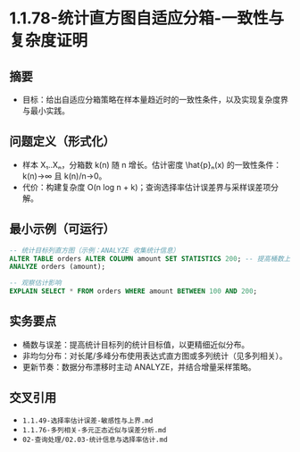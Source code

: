 ﻿# 1.1.78-统计直方图自适应分箱-一致性与复杂度证明

## 摘要

- 目标：给出自适应分箱策略在样本量趋近时的一致性条件，以及实现复杂度界与最小实践。

## 问题定义（形式化）

- 样本 X₁..Xₙ，分箱数 k(n) 随 n 增长。估计密度 \hat{p}ₙ(x) 的一致性条件：k(n)→∞ 且 k(n)/n→0。
- 代价：构建复杂度 O(n log n + k)；查询选择率估计误差界与采样误差项分解。

## 最小示例（可运行）

```sql
-- 统计目标列直方图（示例：ANALYZE 收集统计信息）
ALTER TABLE orders ALTER COLUMN amount SET STATISTICS 200; -- 提高桶数上限
ANALYZE orders (amount);

-- 观察估计影响
EXPLAIN SELECT * FROM orders WHERE amount BETWEEN 100 AND 200;
```

## 实务要点

- 桶数与误差：提高统计目标列的统计目标值，以更精细近似分布。
- 非均匀分布：对长尾/多峰分布使用表达式直方图或多列统计（见多列相关）。
- 更新节奏：数据分布漂移时主动 ANALYZE，并结合增量采样策略。

## 交叉引用

- `1.1.49-选择率估计误差-敏感性与上界.md`
- `1.1.76-多列相关-多元正态近似与误差分析.md`
- `02-查询处理/02.03-统计信息与选择率估计.md`
